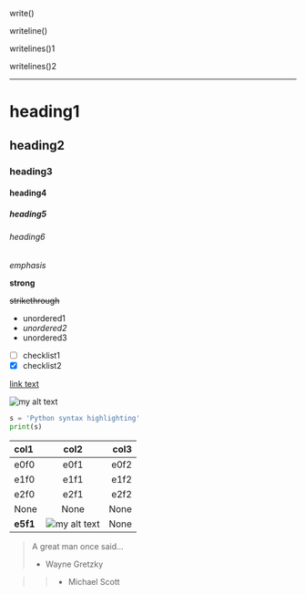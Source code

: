 write()



writeline()

writelines()1

writelines()2

---

# heading1

## heading2

### heading3

#### heading4

##### heading5

###### heading6

*emphasis*

**strong**

~~strikethrough~~

* unordered1
* *unordered2*
* unordered3


- [ ] checklist1
- [x] checklist2

[link text](https://reddit.com)

![my alt text](https://example.com/link/to/image.png)

```Python
s = 'Python syntax highlighting'
print(s)
```
| col1 | col2 | col3 |
|:--- |:---:| ---:|
| e0f0 | e0f1 | e0f2 |
| e1f0 | e1f1 | e1f2 |
| e2f0 | e2f1 | e2f2 |
| None | None | None |
| **e5f1** | ![my alt text](https://example.com/link/to/image.png) | None |
> A great man once said...
> - Wayne Gretzky

>> - Michael Scott
